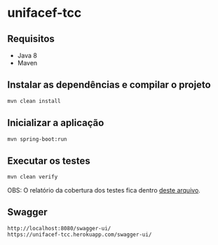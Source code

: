 # unifacef-tcc

## Requisitos
* Java 8
* Maven

## Instalar as dependências e compilar o projeto
```sh
mvn clean install
```

## Inicializar a aplicação
```sh
mvn spring-boot:run
```

## Executar os testes
```sh
mvn clean verify
```
OBS: O relatório da cobertura dos testes fica dentro [deste arquivo](./target/jacoco/index.html).

## Swagger
```
http://localhost:8080/swagger-ui/
https://unifacef-tcc.herokuapp.com/swagger-ui/
```
